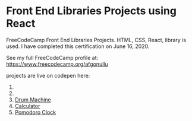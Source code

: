 # Front End Libraries Projects using React
FreeCodeCamp Front End Libraries Projects. HTML, CSS, React,  library is used. I have completed this certification on June 16, 2020.

See my full FreeCodeCamp profile at: https://www.freecodecamp.org/afgonullu

projects are live on codepen here:

1.
2.
3. [Drum Machine](https://codepen.io/afgonullu/pen/oNbNwby)
4. [Calculator](https://codepen.io/afgonullu/pen/PoZZJXp)
5. [Pomodoro Clock](https://codepen.io/afgonullu/pen/xxZOdXz)
